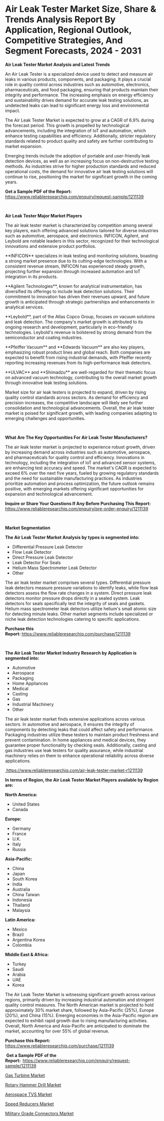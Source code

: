 <p><h1>Air Leak Tester Market Size, Share & Trends Analysis Report By Application, Regional Outlook, Competitive Strategies, And Segment Forecasts, 2024 - 2031</h1></p><p><strong>Air Leak Tester Market Analysis and Latest Trends</strong></p>
<p><p>An Air Leak Tester is a specialized device used to detect and measure air leaks in various products, components, and packaging. It plays a crucial role in quality control across industries such as automotive, electronics, pharmaceuticals, and food packaging, ensuring that products maintain their integrity and performance. The increasing emphasis on energy efficiency and sustainability drives demand for accurate leak testing solutions, as undetected leaks can lead to significant energy loss and environmental impact.</p><p>The Air Leak Tester Market is expected to grow at a CAGR of 6.9% during the forecast period. This growth is propelled by technological advancements, including the integration of IoT and automation, which enhance testing capabilities and efficiency. Additionally, stricter regulatory standards related to product quality and safety are further contributing to market expansion. </p><p>Emerging trends include the adoption of portable and user-friendly leak detection devices, as well as an increasing focus on non-destructive testing methods. As industries strive for higher production standards and reduced operational costs, the demand for innovative air leak testing solutions will continue to rise, positioning the market for significant growth in the coming years.</p></p>
<p><strong>Get a Sample PDF of the Report:&nbsp;</strong> <a href="https://www.reliableresearchiq.com/enquiry/request-sample/1211139?utm_campaign=1137&utm_medium=2&utm_source=Github&utm_content=ia&utm_term=05102024&utm_id=air-leak-tester">https://www.reliableresearchiq.com/enquiry/request-sample/1211139</a></p>
<p>&nbsp;</p>
<p><strong>Air Leak Tester Major Market Players</strong></p>
<p><p>The air leak tester market is characterized by competition among several key players, each offering advanced solutions tailored for diverse industries such as automotive, aerospace, and electronics. INFICON, Agilent, and Leybold are notable leaders in this sector, recognized for their technological innovations and extensive product portfolios.</p><p>**INFICON** specializes in leak testing and monitoring solutions, boasting a strong market presence due to its cutting-edge technologies. With a consistent revenue stream, INFICON has experienced steady growth, projecting further expansion through increased automation and IoT integration in its products.</p><p>**Agilent Technologies**, known for analytical instrumentation, has diversified its offerings to include leak detection solutions. Their commitment to innovation has driven their revenues upward, and future growth is anticipated through strategic partnerships and enhancements in analytical services.</p><p>**Leybold**, part of the Atlas Copco Group, focuses on vacuum solutions and leak detection. The company's market growth is attributed to its ongoing research and development, particularly in eco-friendly technologies. Leybold's revenue is bolstered by strong demand from the semiconductor and coating industries.</p><p>**Pfeiffer Vacuum** and **Edwards Vacuum** are also key players, emphasizing robust product lines and global reach. Both companies are expected to benefit from rising industrial demands, with Pfeiffer recently reporting increasing revenues from its high-performance leak detectors.</p><p>**ULVAC** and **Shimadzu** are well-regarded for their thematic focus on advanced vacuum technology, contributing to the overall market growth through innovative leak testing solutions.</p><p>Market size for air leak testers is projected to expand, driven by rising quality control standards across sectors. As demand for efficiency and precision increases, the competitive landscape will likely see further consolidation and technological advancements. Overall, the air leak tester market is poised for significant growth, with leading companies adapting to emerging challenges and opportunities.</p></p>
<p>&nbsp;</p>
<p><strong>What Are The Key Opportunities For Air Leak Tester Manufacturers?</strong></p>
<p><p>The air leak tester market is projected to experience robust growth, driven by increasing demand across industries such as automotive, aerospace, and pharmaceuticals for quality control and efficiency. Innovations in technology, including the integration of IoT and advanced sensor systems, are enhancing test accuracy and speed. The market's CAGR is expected to exceed 6% over the next five years, fueled by growing regulatory standards and the need for sustainable manufacturing practices. As industries prioritize automation and process optimization, the future outlook remains positive, with emerging markets offering significant opportunities for expansion and technological advancement.</p></p>
<p><strong>Inquire or Share Your Questions If Any Before Purchasing This Report:</strong> <a href="https://www.reliableresearchiq.com/enquiry/pre-order-enquiry/1211139?utm_campaign=1137&utm_medium=2&utm_source=Github&utm_content=ia&utm_term=05102024&utm_id=air-leak-tester">https://www.reliableresearchiq.com/enquiry/pre-order-enquiry/1211139</a></p>
<p>&nbsp;</p>
<p><strong>Market Segmentation</strong></p>
<p><strong>The Air Leak Tester Market Analysis by types is segmented into:</strong></p>
<p><ul><li>Differential Pressure Leak Detector</li><li>Flow Leak Detector</li><li>Direct Pressure Leak Detector</li><li>Leak Detector For Seals</li><li>Helium Mass Spectrometer Leak Detector</li><li>Other</li></ul></p>
<p><p>The air leak tester market comprises several types. Differential pressure leak detectors measure pressure variations to identify leaks, while flow leak detectors assess the flow rate changes in a system. Direct pressure leak detectors monitor pressure drops directly in a sealed system. Leak detectors for seals specifically test the integrity of seals and gaskets. Helium mass spectrometer leak detectors utilize helium's small atomic size for detecting minute leaks. Other market segments include specialized or niche leak detection technologies catering to specific applications.</p></p>
<p><strong>Purchase this Report:&nbsp;</strong><a href="https://www.reliableresearchiq.com/purchase/1211139?utm_campaign=1137&utm_medium=2&utm_source=Github&utm_content=ia&utm_term=05102024&utm_id=air-leak-tester">https://www.reliableresearchiq.com/purchase/1211139</a></p>
<p>&nbsp;</p>
<p><strong>The Air Leak Tester Market Industry Research by Application is segmented into:</strong></p>
<p><ul><li>Automotive</li><li>Aerospace</li><li>Packaging</li><li>Home Appliances</li><li>Medical</li><li>Casting</li><li>Gas</li><li>Industrial Machinery</li><li>Other</li></ul></p>
<p><p>The air leak tester market finds extensive applications across various sectors. In automotive and aerospace, it ensures the integrity of components by detecting leaks that could affect safety and performance. Packaging industries utilize these testers to maintain product freshness and prevent contamination. In home appliances and medical devices, they guarantee proper functionality by checking seals. Additionally, casting and gas industries use leak testers for quality assurance, while industrial machinery relies on them to enhance operational reliability across diverse applications.</p></p>
<p><a href="https://www.reliableresearchiq.com/air-leak-tester-market-r1211139?utm_campaign=1137&utm_medium=2&utm_source=Github&utm_content=ia&utm_term=05102024&utm_id=air-leak-tester">&nbsp;https://www.reliableresearchiq.com/air-leak-tester-market-r1211139</a></p>
<p><strong>In terms of Region, the Air Leak Tester Market Players available by Region are:</strong></p>
<p>
    <p> <strong> North America: </strong>
        <ul>
            <li>United States</li>
            <li>Canada</li>
        </ul>
        </p> 
    <p> <strong> Europe: </strong>
        <ul>
            <li>Germany</li>
            <li>France</li>
            <li>U.K.</li>
            <li>Italy</li>
            <li>Russia</li>
        </ul>
        </p> 
    <p> <strong> Asia-Pacific: </strong>
        <ul>
            <li>China</li>
            <li>Japan</li>
            <li>South Korea</li>
            <li>India</li>
            <li>Australia</li>
            <li>China Taiwan</li>
            <li>Indonesia</li>
            <li>Thailand</li>
            <li>Malaysia</li>
        </ul>
        </p> 
    <p> <strong> Latin America: </strong>
        <ul>
            <li>Mexico</li>
            <li>Brazil</li>
            <li>Argentina Korea</li>
            <li>Colombia</li>
        </ul>
        </p> 
    <p> <strong> Middle East & Africa: </strong>
        <ul>
            <li>Turkey</li>
            <li>Saudi</li>
            <li>Arabia</li>
            <li>UAE</li>
            <li>Korea</li>
        </ul>
    </p>
    </p>
<p><p>The Air Leak Tester Market is witnessing significant growth across various regions, primarily driven by increasing industrial automation and stringent quality control measures. The North American market is projected to hold approximately 30% market share, followed by Asia-Pacific (25%), Europe (20%), and China (15%). Emerging economies in the Asia-Pacific region are expected to exhibit rapid growth due to rising manufacturing activities. Overall, North America and Asia-Pacific are anticipated to dominate the market, accounting for over 55% of global revenue.</p></p>
<p><strong>Purchase this Report: </strong><a href="https://www.reliableresearchiq.com/purchase/1211139?utm_campaign=1137&utm_medium=2&utm_source=Github&utm_content=ia&utm_term=05102024&utm_id=air-leak-tester">https://www.reliableresearchiq.com/purchase/1211139</a></p>
<p>&nbsp;<strong>Get a Sample PDF of the Report:&nbsp;&nbsp;</strong><a href="https://www.reliableresearchiq.com/enquiry/request-sample/1211139?utm_campaign=1137&utm_medium=2&utm_source=Github&utm_content=ia&utm_term=05102024&utm_id=air-leak-tester">https://www.reliableresearchiq.com/enquiry/request-sample/1211139</a></p>
<p><strong></strong></p>
<p><p><a href="https://www.linkedin.com/pulse/market-forecast-global-gas-turbine-trends-impact-analysis-1or8e?utm_campaign=1137&utm_medium=2&utm_source=Github&utm_content=ia&utm_term=05102024&utm_id=air-leak-tester">Gas Turbine Market</a></p><p><a href="https://www.linkedin.com/pulse/rotary-hammer-drill-market-evolution-future-outlook-forecasting-6dlte?utm_campaign=1137&utm_medium=2&utm_source=Github&utm_content=ia&utm_term=05102024&utm_id=air-leak-tester">Rotary Hammer Drill Market</a></p><p><a href="https://issuu.com/reportprime-2/docs/aerospace-tvs-market-size-2030.pptx_4b49bb9e9b98db?utm_campaign=1137&utm_medium=2&utm_source=Github&utm_content=ia&utm_term=05102024&utm_id=air-leak-tester">Aerospace TVS Market</a></p><p><a href="https://www.linkedin.com/pulse/deep-dive-speed-reducers-market-itstrends-segmentation-competitive-jbkwe?utm_campaign=1137&utm_medium=2&utm_source=Github&utm_content=ia&utm_term=05102024&utm_id=air-leak-tester">Speed Reducers Market</a></p><p><a href="https://issuu.com/reportprime-2/docs/military-grade-connectors-market-si_fb6c4b9f11d37d?utm_campaign=1137&utm_medium=2&utm_source=Github&utm_content=ia&utm_term=05102024&utm_id=air-leak-tester">Military Grade Connectors Market</a></p></p>